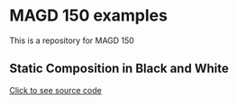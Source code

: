 # MAGD 150 examples

This is a repository for MAGD 150

## Static Composition in Black and White

[Click to see source code](https://github.com/HmongLorRyder/Charizard/blob/gh-pages/20Assign1magd150lab02_Lor.zip)
